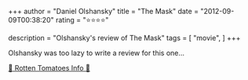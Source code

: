 +++
author = "Daniel Olshansky"
title = "The Mask"
date = "2012-09-09T00:38:20"
rating = "⭐⭐⭐⭐"

description = "Olshansky's review of The Mask"
tags = [
    "movie",
]
+++


Olshansky was too lazy to write a review for this one...

[🍅 Rotten Tomatoes Info 🍅](https://www.rottentomatoes.com//m/1053779-mask)